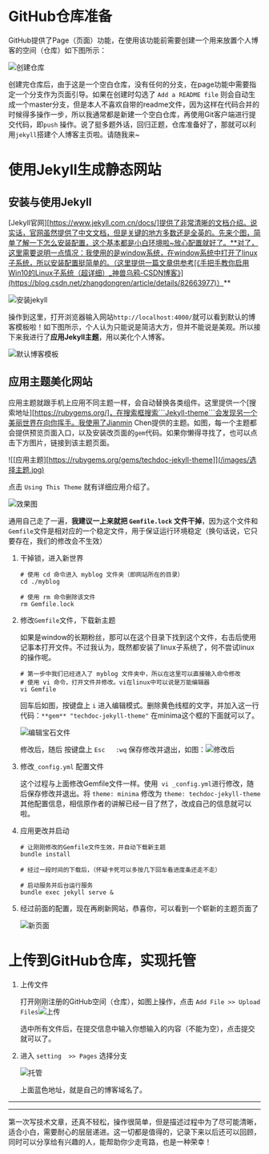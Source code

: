 # GitHub仓库准备

GitHub提供了Page（页面）功能，在使用该功能前需要创建一个用来放置个人博客的空间（仓库）如下图所示：

![创建仓库](/images/创建仓库.jpg)

创建完仓库后，由于这是一个空白仓库，没有任何的分支，在page功能中需要指定一个分支作为页面引导。如果在创建时勾选了 ```Add a README file``` 则会自动生成一个master分支，但是本人不喜欢自带的readme文件，因为这样在代码合并的时候得多操作一步，所以我通常都是新建一个空白仓库，再使用Git客户端进行提交代码，即```push``` 操作。说了挺多题外话，回归正题，仓库准备好了，那就可以利用```jekyll```搭建个人博客主页啦。请随我来~

# 使用Jekyll生成静态网站

## 安装与使用Jekyll

[Jekyll官网][https://www.jekyll.com.cn/docs/]提供了非常清晰的文档介绍。说实话，官网虽然提供了中文文档，但是关键的地方多数还是全英的。先来个图，简单了解一下怎么安装配置，这个基本都是小白环境啦~放心配置就好了。**对了，这里需要说明一点情况：我使用的是window系统，在window系统中打开了linux子系统，所以安装配置挺简单的。（这里提供一篇文章供参考[《手把手教你启用Win10的Linux子系统（超详细）_神兽乌鸦-CSDN博客》](https://blog.csdn.net/zhangdongren/article/details/82663977)）**

![安装jekyll](/images/安装jekyll.jpg)

操作到这里，打开浏览器输入网站```http://localhost:4000/```就可以看到默认的博客模板啦！如下图所示，个人认为只能说是简洁大方，但并不能说是美观。所以接下来我进行了**应用Jekyll主题**，用以美化个人博客。

![默认博客模板](/images/默认博客模板.jpg)

## 应用主题美化网站

应用主题就跟手机上应用不同主题一样，会自动替换各类组件。这里提供一个[搜索地址][https://rubygems.org/]，在搜索框搜索```Jekyll-theme```会发现另一个美丽世界在向你挥手。我使用了Jianmin Chen提供的主题。如图，每一个主题都会提供预览页面入口，以及安装改页面的```gem```代码。如果你懒得寻找了，也可以点击下方图片，链接到该主题页面。

![[应用主题][https://rubygems.org/gems/techdoc-jekyll-theme]](/images/选择主题.jpg)

点击 ```Using This Theme``` 就有详细应用介绍了。

![效果图](/images/效果图.jpg)

通用自己走了一遍，**我建议一上来就把 ```Gemfile.lock``` 文件干掉**，因为这个文件和```Gemfile```文件是相对应的一个稳定文件，用于保证运行环境稳定（换句话说，它只要存在，我们的修改会不生效）

1. 干掉锁，进入新世界

    ```shell
    # 使用 cd 命令进入 myblog 文件夹（即网站所在的目录）
    cd ./myblog

    # 使用 rm 命令删除该文件
    rm Gemfile.lock
    ```

2. 修改```Gemfile```文件，下载新主题

   如果是window的长期粉丝，那可以在这个目录下找到这个文件，右击后使用记事本打开文件。不过我认为，既然都安装了linux子系统了，何不尝试linux的操作呢。
   
   ```shell
   # 第一步中我们已经进入了 myblog 文件夹中，所以在这里可以直接输入命令修改
   # 使用 vi 命令，打开文件并修改。vi在linux中可以说是万能编辑器
   vi Gemfile
   ```
   
   回车后如图，按键盘上 ```i``` 进入编辑模式。删除黄色线框的文字，并加入这一行代码：```**gem** "techdoc-jekyll-theme"``` 在minima这个框的下面就可以了。
   
   ![编辑宝石文件](/images/编辑宝石文件.jpg)
   
   修改后，随后 按键盘上 ```Esc   :wq``` 保存修改并退出，如图：![修改后](/images/修改宝石文件后.jpg)
   
3. 修改```_config.yml``` 配置文件

    这个过程与上面修改Gemfile文件一样。使用``` vi _config.yml```进行修改，随后保存修改并退出。将 ```theme: minima```  修改为 ```theme: techdoc-jekyll-theme```其他配置信息，相信原作者的讲解已经一目了然了，改成自己的信息就可以啦。

4. 应用更改并启动

    ```shell
    # 让刚刚修改的Gemfile文件生效，并自动下载新主题
    bundle install
    
    # 经过一段时间的下载后，（怀疑卡死可以多按几下回车看进度条还走不走）
    
    # 启动服务并后台运行服务
    bundle exec jekyll serve &
    ```

5. 经过前面的配置，现在再刷新网站，恭喜你，可以看到一个崭新的主题页面了

    ![新页面](/images/页面.jpg)

# 上传到GitHub仓库，实现托管

1. 上传文件

   打开刚刚注册的GitHub空间（仓库），如图上操作，点击 ```Add File >> Upload Files```![上传](/images/上传.jpg)

   选中所有文件后，在提交信息中输入你想输入的内容（不能为空），点击提交就可以了。

2. 进入 ```setting  >> Pages``` 选择分支

   ![托管](/images/page托管.jpg)

   上面蓝色地址，就是自己的博客域名了。

---

---

第一次写技术文章，还真不轻松，操作很简单，但是描述过程中为了尽可能清晰，适合小白，需要耐心的层层递进。这一切都是值得的，记录下来以后还可以回顾，同时可以分享给有兴趣的人，能帮助你少走弯路，也是一种荣幸！
